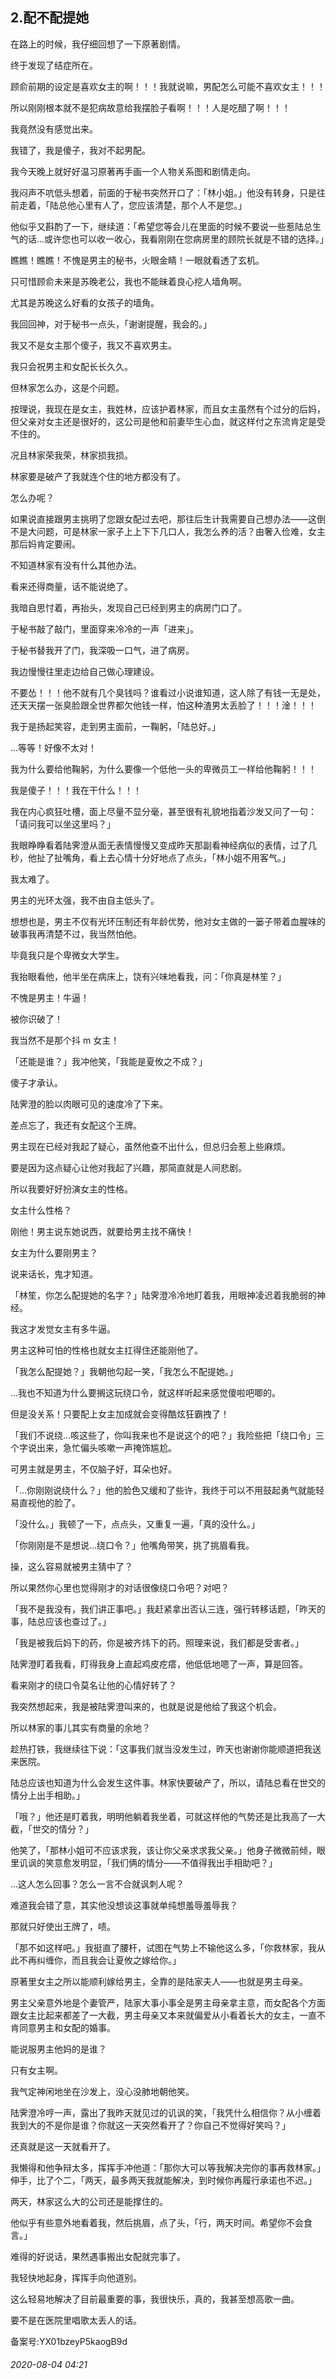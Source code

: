 ## 2.配不配提她
在路上的时候，我仔细回想了一下原著剧情。


终于发现了结症所在。


顾俞前期的设定是喜欢女主的啊！！！我就说嘛，男配怎么可能不喜欢女主！！！


所以刚刚根本就不是犯病故意给我摆脸子看啊！！！人是吃醋了啊！！！


我竟然没有感觉出来。


我错了，我是傻子，我对不起男配。


我今天晚上就好好温习原著再手画一个人物关系图和剧情走向。


我闷声不吭低头想着，前面的于秘书突然开口了：「林小姐。」他没有转身，只是往前走着，「陆总他心里有人了，您应该清楚，那个人不是您。」


他似乎又斟酌了一下，继续道：「希望您等会儿在里面的时候不要说一些惹陆总生气的话…或许您也可以收一收心，我看刚刚在您病房里的顾院长就是不错的选择。」


瞧瞧！瞧瞧！不愧是男主的秘书，火眼金睛！一眼就看透了玄机。


只可惜顾俞未来是苏晚老公，我也不能昧着良心挖人墙角啊。


尤其是苏晚这么好看的女孩子的墙角。


我回回神，对于秘书一点头，「谢谢提醒，我会的。」


我又不是女主那个傻子，我又不喜欢男主。


我只会祝男主和女配长长久久。


但林家怎么办，这是个问题。


按理说，我现在是女主，我姓林，应该护着林家，而且女主虽然有个过分的后妈，但父亲对女主还是很好的，这公司是他和前妻毕生心血，就这样付之东流肯定是受不住的。


况且林家荣我荣，林家损我损。


林家要是破产了我就连个住的地方都没有了。


怎么办呢？


如果说直接跟男主挑明了您跟女配过去吧，那往后生计我需要自己想办法——这倒不是大问题，可是林家一家子上上下下几口人，我怎么养的活？由奢入俭难，女主那后妈肯定要闹。


不知道林家有没有什么其他办法。


看来还得商量，话不能说绝了。


我暗自思忖着，再抬头，发现自己已经到男主的病房门口了。


于秘书敲了敲门，里面穿来冷冷的一声「进来」。


于秘书替我开了门，我深吸一口气，进了病房。


我边慢慢往里走边给自己做心理建设。


不要怂！！！他不就有几个臭钱吗？谁看过小说谁知道，这人除了有钱一无是处，还天天摆一张臭脸跟全世界都欠他钱一样，怕这种渣男太丢脸了！！！淦！！！


我于是扬起笑容，走到男主面前，一鞠躬，「陆总好。」


…等等！好像不太对！


我为什么要给他鞠躬，为什么要像一个低他一头的卑微员工一样给他鞠躬！！！


我是傻子！！！我在干什么！！！


我在内心疯狂吐槽，面上尽量不显分毫，甚至很有礼貌地指着沙发又问了一句：「请问我可以坐这里吗？」


我眼睁睁看着陆霁澄从面无表情慢慢又变成昨天那副看神经病似的表情，过了几秒，他扯了扯嘴角，看上去心情十分好地点了点头，「林小姐不用客气。」


我太难了。


男主的光环太强，我不由自主低头了。


想想也是，男主不仅有光环压制还有年龄优势，他对女主做的一篓子带着血腥味的破事我再清楚不过，我当然怕他。


毕竟我只是个卑微女大学生。


我抬眼看他，他半坐在病床上，饶有兴味地看我，问：「你真是林笙？」


不愧是男主！牛逼！


被你识破了！


我当然不是那个抖 m 女主！


「还能是谁？」我冲他笑，「我能是夏攸之不成？」


傻子才承认。


陆霁澄的脸以肉眼可见的速度冷了下来。


差点忘了，我还有女配这个王牌。


男主现在已经对我起了疑心，虽然他查不出什么，但总归会惹上些麻烦。


要是因为这点疑心让他对我起了兴趣，那简直就是人间悲剧。


所以我要好好扮演女主的性格。


女主什么性格？


刚他！男主说东她说西，就要给男主找不痛快！


女主为什么要刚男主？


说来话长，鬼才知道。


「林笙，你怎么配提她的名字？」陆霁澄冷冷地盯着我，用眼神凌迟着我脆弱的神经。


我这才发觉女主有多牛逼。


男主这种可怕的性格也就女主扛得住还能刚他了。


「我怎么配提她？」我朝他勾起一笑，「我怎么不配提她。」


…我也不知道为什么要搁这玩绕口令，就这样听起来感觉傻啦吧唧的。


但是没关系！只要配上女主加成就会变得酷炫狂霸拽了！


「我们不说绕…咳这些了，你叫我来也不是说这个的吧？」我险些把「绕口令」三个字说出来，急忙偏头咳嗽一声掩饰尴尬。


可男主就是男主，不仅脑子好，耳朵也好。


「…你刚刚说绕什么？」他的脸色又缓和了些许，我终于可以不用鼓起勇气就能轻易直视他的脸了。


「没什么。」我顿了一下，点点头，又重复一遍，「真的没什么。」


「你刚刚是不是想说…绕口令？」他嘴角带笑，挑了挑眉看我。


操，这么容易就被男主猜中了？


所以果然你心里也觉得刚才的对话很像绕口令吧？对吧？


「我不是我没有，我们讲正事吧。」我赶紧拿出否认三连，强行转移话题，「昨天的事，陆总应该也查过了。」


「我是被我后妈下的药，你是被齐炜下的药。照理来说，我们都是受害者。」


陆霁澄盯着我看，盯得我身上直起鸡皮疙瘩，他低低地嗯了一声，算是回答。


看来刚才的绕口令莫名让他的心情好转了？


我突然想起来，我是被陆霁澄叫来的，也就是说是他给了我这个机会。


所以林家的事儿其实有商量的余地？


趁热打铁，我继续往下说：「这事我们就当没发生过，昨天也谢谢你能顺道把我送来医院。


陆总应该也知道为什么会发生这件事。林家快要破产了，所以，请陆总看在世交的情分上出手相助。」


「哦？」他还是盯着我，明明他躺着我坐着，可就这样他的气势还是比我高了一大截，「世交的情分？」


他笑了，「那林小姐可不应该求我，该让你父亲求求我父亲。」他身子微微前倾，眼里讥讽的笑意愈发明显，「我们俩的情分——不值得我出手相助吧？」


…这人怎么回事？怎么一言不合就讽刺人呢？


难道我会错了意，其实他没想谈这事就单纯想羞辱羞辱我？


那就只好使出王牌了，啧。


「那不如这样吧。」我挺直了腰杆，试图在气势上不输他这么多，「你救林家，我从此不再纠缠你，而且我会让夏攸之嫁给你。」


原著里女主之所以能顺利嫁给男主，全靠的是陆家夫人——也就是男主母亲。


男主父亲意外地是个妻管严，陆家大事小事全是男主母亲拿主意，而女配各个方面跟女主比起来都差了一大截，男主母亲又本来就偏爱从小看着长大的女主，一直不肯同意男主和女配的婚事。


能说服男主他妈的是谁？


只有女主啊。


我气定神闲地坐在沙发上，没心没肺地朝他笑。


陆霁澄冷哼一声，露出了我昨天就见过的讥讽的笑，「我凭什么相信你？从小缠着我到大的不是你是谁？你就这一天突然看开了？你自己不觉得好笑吗？」


还真就是这一天就看开了。


我懒得和他争辩太多，挥挥手冲他道：「那你大可以等我解决完你的事再救林家。」伸手，比了个二，「两天，最多两天我就能解决，到时候你再履行承诺也不迟。」


两天，林家这么大的公司还是能撑住的。


他似乎有些意外地看着我，然后挑眉，点了头，「行，两天时间。希望你不会食言。」


难得的好说话，果然遇事搬出女配就完事了。


我轻快地起身，挥挥手向他道别。


这么轻易地解决了目前最重要的事，我很快乐，真的，我甚至想高歌一曲。


要不是在医院里唱歌太丢人的话。


备案号:YX01bzeyP5kaogB9d


###### 2020-08-04 04:21
